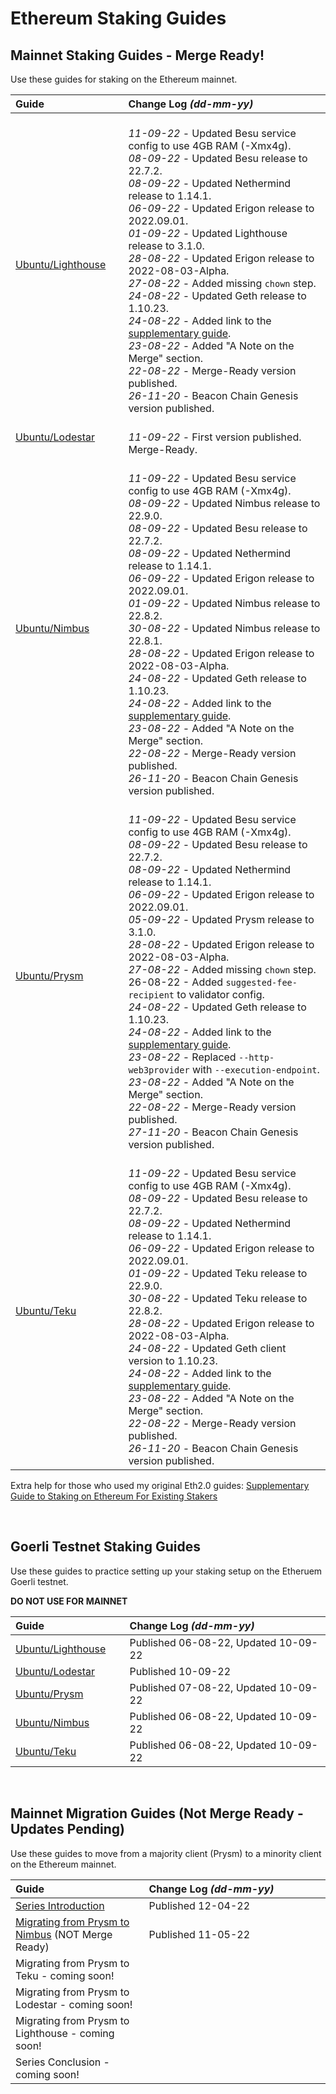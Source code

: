 
# Ethereum Staking Guides #

## Mainnet Staking Guides - Merge Ready! ##

Use these guides for staking on the Ethereum mainnet.

| Guide <img width=150/> | Change Log *(dd-mm-yy)* <img width=450/> |
| :--------- | :---------- |
| [Ubuntu/Lighthouse](https://someresat.medium.com/guide-to-staking-on-ethereum-ubuntu-lighthouse-773f5d982e03) | <br> *11-09-22* - Updated Besu service config to use 4GB RAM (-Xmx4g). <br> *08-09-22* - Updated Besu release to 22.7.2. <br> *08-09-22* - Updated Nethermind release to 1.14.1. <br> *06-09-22* - Updated Erigon release to 2022.09.01. <br> *01-09-22* - Updated Lighthouse release to 3.1.0.<br> *28-08-22* - Updated Erigon release to 2022-08-03-Alpha. <br> *27-08-22* - Added missing `chown` step. <br> *24-08-22* - Updated Geth release to 1.10.23. <br> *24-08-22* - Added link to the [supplementary guide](https://someresat.medium.com/supplementary-guide-to-staking-on-ethereum-for-existing-stakers-57493678a460). <br> *23-08-22* - Added "A Note on the Merge" section. <br> *22-08-22* - Merge-Ready version published. <br> *26-11-20* - Beacon Chain Genesis version published. |
| [Ubuntu/Lodestar](https://someresat.medium.com/guide-to-staking-on-ethereum-ubuntu-lodestar-193a2553a161) | <br> *11-09-22* - First version published. Merge-Ready. |
| [Ubuntu/Nimbus](https://someresat.medium.com/guide-to-staking-on-ethereum-ubuntu-nimbus-31f56657ea8f) | <br> *11-09-22* - Updated Besu service config to use 4GB RAM (-Xmx4g). <br> *08-09-22* - Updated Nimbus release to 22.9.0. <br> *08-09-22* - Updated Besu release to 22.7.2. <br> *08-09-22* - Updated Nethermind release to 1.14.1. <br> *06-09-22* - Updated Erigon release to 2022.09.01. <br> *01-09-22* - Updated Nimbus release to 22.8.2. <br> *30-08-22* - Updated Nimbus release to 22.8.1. <br> *28-08-22* - Updated Erigon release to 2022-08-03-Alpha. <br> *24-08-22* - Updated Geth release to 1.10.23. <br> *24-08-22* - Added link to the [supplementary guide](https://someresat.medium.com/supplementary-guide-to-staking-on-ethereum-for-existing-stakers-57493678a460). <br> *23-08-22* - Added "A Note on the Merge" section. <br> *22-08-22* - Merge-Ready version published. <br> *26-11-20* - Beacon Chain Genesis version published. |
| [Ubuntu/Prysm](https://someresat.medium.com/guide-to-staking-on-ethereum-ubuntu-prysm-581fb1969460) | <br> *11-09-22* - Updated Besu service config to use 4GB RAM (-Xmx4g). <br> *08-09-22* - Updated Besu release to 22.7.2. <br> *08-09-22* - Updated Nethermind release to 1.14.1. <br> *06-09-22* - Updated Erigon release to 2022.09.01. <br> *05-09-22* - Updated Prysm release to 3.1.0. <br> *28-08-22* - Updated Erigon release to 2022-08-03-Alpha. <br> *27-08-22* - Added missing `chown` step. <br> 26-08-22 - Added `suggested-fee-recipient` to validator config. <br> *24-08-22* - Updated Geth release to 1.10.23. <br> *24-08-22* - Added link to the [supplementary guide](https://someresat.medium.com/supplementary-guide-to-staking-on-ethereum-for-existing-stakers-57493678a460). <br> *23-08-22* - Replaced `--http-web3provider` with `--execution-endpoint`. <br> *23-08-22* - Added "A Note on the Merge" section. <br> *22-08-22* - Merge-Ready version published. <br> *27-11-20* - Beacon Chain Genesis version published. |
| [Ubuntu/Teku](https://someresat.medium.com/guide-to-staking-on-ethereum-ubuntu-teku-f09ecd9ef2ee) | <br> *11-09-22* - Updated Besu service config to use 4GB RAM (-Xmx4g). <br> *08-09-22* - Updated Besu release to 22.7.2. <br> *08-09-22* - Updated Nethermind release to 1.14.1. <br> *06-09-22* - Updated Erigon release to 2022.09.01. <br> *01-09-22* - Updated Teku release to 22.9.0. <br> *30-08-22* - Updated Teku release to 22.8.2. <br> *28-08-22* - Updated Erigon release to 2022-08-03-Alpha. <br> *24-08-22* - Updated Geth client version to 1.10.23. <br> *24-08-22* - Added link to the [supplementary guide](https://someresat.medium.com/supplementary-guide-to-staking-on-ethereum-for-existing-stakers-57493678a460). <br> *23-08-22* - Added "A Note on the Merge" section. <br> *22-08-22* - Merge-Ready version published. <br> *26-11-20* - Beacon Chain Genesis version published. |

Extra help for those who used my original Eth2.0 guides: [Supplementary Guide to Staking on Ethereum For Existing Stakers](https://someresat.medium.com/supplementary-guide-to-staking-on-ethereum-for-existing-stakers-57493678a460)

<br/>

## Goerli Testnet Staking Guides ##

Use these guides to practice setting up your staking setup on the Etheruem Goerli testnet.

**DO NOT USE FOR MAINNET**

| Guide <img width=150/> | Change Log *(dd-mm-yy)* <img width=450/> |
| :---- | :--------- |
| [Ubuntu/Lighthouse](https://someresat.medium.com/guide-to-staking-on-ethereum-ubuntu-g%C3%B6erli-lighthouse-8d0a2a811e6e) | Published 06-08-22, Updated 10-09-22 |
| [Ubuntu/Lodestar](https://someresat.medium.com/guide-to-staking-on-ethereum-ubuntu-goerli-lodestar-f3c8f77e7097) | Published 10-09-22 |
| [Ubuntu/Prysm](https://someresat.medium.com/guide-to-staking-on-ethereum-ubuntu-goerli-prysm-4a640794e8b5) | Published 07-08-22, Updated 10-09-22 |
| [Ubuntu/Nimbus](https://someresat.medium.com/guide-to-staking-on-ethereum-ubuntu-goerli-nimbus-3b0e2c0c6e0e) | Published 06-08-22, Updated 10-09-22 |
| [Ubuntu/Teku](https://someresat.medium.com/guide-to-staking-on-ethereum-ubuntu-g%C3%B6erli-teku-6512b26f1372) | Published 06-08-22, Updated 10-09-22 |

<br/>

## Mainnet Migration Guides (Not Merge Ready - Updates Pending) ##

Use these guides to move from a majority client (Prysm) to a minority client on the Ethereum mainnet.

| Guide <img width=150/> | Change Log *(dd-mm-yy)* <img width=450/> |
| :---- | :--------- |
| [Series Introduction](https://someresat.medium.com/ethereum-staker-migration-guides-introduction-45505079b1f0) | Published 12-04-22 |
| [Migrating from Prysm to Nimbus](https://someresat.medium.com/ethereum-staker-migration-guide-migrating-from-prysm-to-nimbus-b802a7dcb31e) (NOT Merge Ready)| Published 11-05-22 |
| Migrating from Prysm to Teku - coming soon! | |
| Migrating from Prysm to Lodestar - coming soon! | |
| Migrating from Prysm to Lighthouse - coming soon! | |
| Series Conclusion - coming soon! | |

